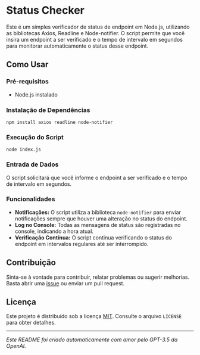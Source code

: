 

  <h1>Status Checker</h1>

  <p>Este é um simples verificador de status de endpoint em Node.js, utilizando as bibliotecas Axios, Readline e Node-notifier. O script permite que você insira um endpoint a ser verificado e o tempo de intervalo em segundos para monitorar automaticamente o status desse endpoint.</p>

  <h2>Como Usar</h2>

  <h3>Pré-requisitos</h3>
  <ul>
    <li>Node.js instalado</li>
  </ul>

  <h3>Instalação de Dependências</h3>
  <pre><code>npm install axios readline node-notifier</code></pre>

  <h3>Execução do Script</h3>
  <pre><code>node index.js</code></pre>

  <h3>Entrada de Dados</h3>
  <p>O script solicitará que você informe o endpoint a ser verificado e o tempo de intervalo em segundos.</p>

  <h3>Funcionalidades</h3>
  <ul>
    <li><strong>Notificações:</strong> O script utiliza a biblioteca <code>node-notifier</code> para enviar notificações sempre que houver uma alteração no status do endpoint.</li>
    <li><strong>Log no Console:</strong> Todas as mensagens de status são registradas no console, indicando a hora atual.</li>
    <li><strong>Verificação Contínua:</strong> O script continua verificando o status do endpoint em intervalos regulares até ser interrompido.</li>
  </ul>

  <h2>Contribuição</h2>
  <p>Sinta-se à vontade para contribuir, relatar problemas ou sugerir melhorias. Basta abrir uma <a href="https://github.com/seu-usuario/seu-repositorio/issues">issue</a> ou enviar um pull request.</p>

  <h2>Licença</h2>
  <p>Este projeto é distribuído sob a licença <a href="LICENSE">MIT</a>. Consulte o arquivo <code>LICENSE</code> para obter detalhes.</p>

  <hr>

  <p><em>Este README foi criado automaticamente com amor pelo GPT-3.5 da OpenAI.</em></p>

